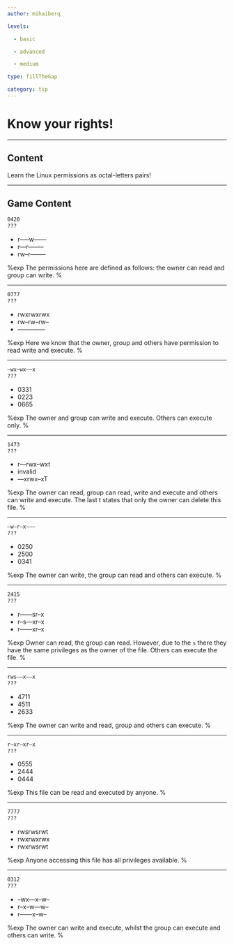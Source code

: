 ```yaml
---
author: mihaiberq

levels:

  - basic

  - advanced

  - medium

type: fillTheGap

category: tip
---
```


# Know your rights!

---
## Content

Learn the Linux permissions as octal-letters pairs!

---
## Game Content

```bash
0420
???
```

* r–––w––––
* r––r–––––
* rw–r–––––

%exp
The permissions here are defined as follows: the owner can read and group can write.
%

---

```bash
0777
???
```

* rwxrwxrwx
* rw–rw–rw–
* –––––––––

%exp
Here we know that the owner, group and others have permission to read write and execute.
%

---

```bash
–wx–wx––x
???
```

* 0331
* 0223
* 0665

%exp
The owner and group can write and execute. Others can execute only.
%

---

```bash
1473
???
```

* r––rwx–wxt
* invalid
* ––xrwx–xT

%exp
The owner can read, group can read, write and execute and others can write and execute. The last t states that only the owner can delete this file.
%

---

```bash
–w–r–x–––
???
```

* 0250
* 2500
* 0341

%exp
The owner can write, the group can read and others can execute.
%

---

```bash
2415
???
```

* r––––sr–x
* r–s––xr–x
* r––––xr–x

%exp
Owner can read, the group can read. However, due to the `s` there they have the same privileges as the owner of the file. Others can execute the file.
%

---

```bash
rws––x––x
???
```

* 4711
* 4511
* 2633

%exp
The owner can write and read, group and others can execute.
%

---

```bash
r–xr–xr–x
???
```

* 0555
* 2444
* 0444

%exp
This file can be read and executed by anyone.
%

---

```bash
7777
???
```

* rwsrwsrwt
* rwxrwxrwx
* rwxrwsrwt

%exp
Anyone accessing this file has all privileges available.
%

---

```bash
0312
???
```

* –wx––x–w–
* r–x–w––w–
* r––––x–w–

%exp
The owner can write and execute, whilst the group can execute and others can write.
%